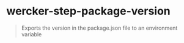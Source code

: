 # wercker-step-package-version

> Exports the version in the package.json file to an environment variable
